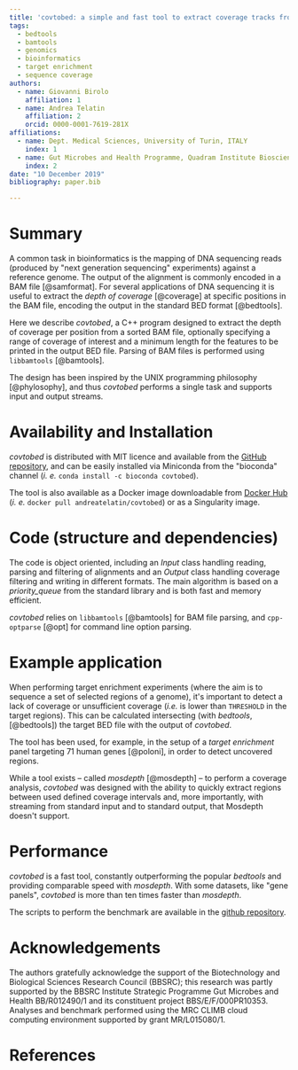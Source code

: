 ```yaml
---
title: 'covtobed: a simple and fast tool to extract coverage tracks from BAM files'
tags:
  - bedtools
  - bamtools
  - genomics
  - bioinformatics
  - target enrichment
  - sequence coverage
authors:
  - name: Giovanni Birolo
    affiliation: 1
  - name: Andrea Telatin
    affiliation: 2
    orcid: 0000-0001-7619-281X
affiliations:
  - name: Dept. Medical Sciences, University of Turin, ITALY
    index: 1
  - name: Gut Microbes and Health Programme, Quadram Institute Bioscience, Norwich, UK
    index: 2
date: "10 December 2019"
bibliography: paper.bib

---
```



# Summary

A common task in bioinformatics is the mapping of DNA sequencing reads (produced by "next generation sequencing" experiments) against a reference genome. 
The output of the alignment is commonly encoded in a BAM file [@samformat]. 
For several applications of DNA sequencing it is useful to extract the *depth of coverage* [@coverage] 
at specific positions in the BAM file, 
encoding the output in the standard BED format [@bedtools].

Here we describe *covtobed*, a C++ program designed to extract the depth of coverage per position from a sorted BAM file, 
optionally specifying a range of coverage of interest and a minimum length for the features to be printed in the output BED file. 
Parsing of BAM files is performed using `libbamtools` [@bamtools]. 

The design has been inspired by the UNIX programming philosophy [@phylosophy], and thus *covtobed* performs a single task and supports input and output streams.

# Availability and Installation

*covtobed* is distributed with MIT licence and available from the [GitHub repository](https://github.com/telatin/covtobed), 
and can be easily installed via Miniconda from the "bioconda" channel 
(*i. e.* `conda install -c bioconda covtobed`).

The tool is also available as a Docker image downloadable from [Docker Hub](https://hub.docker.com/r/andreatelatin/covtobed) 
(*i. e.* `docker pull andreatelatin/covtobed`) or as a Singularity image.

# Code (structure and dependencies)

The code is object oriented, including an *Input* class handling reading, parsing and filtering of alignments and an *Output* class handling coverage filtering and writing in different formats.
The main algorithm is based on a *priority_queue* from the standard library and is both fast and memory efficient.

*covtobed* relies on  `libbamtools` [@bamtools] for BAM file parsing, and `cpp-optparse` [@opt] for command line option parsing.

# Example application

When performing target enrichment experiments (where the aim is to sequence a set of selected regions of a genome), it's important to detect a lack of coverage or unsufficient coverage (*i.e.* is lower than `THRESHOLD` in the target regions). This can be calculated intersecting (with *bedtools*, [@bedtools]) the target BED file with the output of *covtobed*. 

The tool has been used, for example, in the setup of a *target enrichment* panel targeting 71 human genes [@poloni], in order to detect uncovered regions.

While a tool exists – called *mosdepth* [@mosdepth] – to perform a coverage analysis, *covtobed* was designed with the ability to quickly extract regions between used defined coverage intervals and, more importantly, with streaming from standard input and to standard output, that Mosdepth doesn't support.

# Performance

*covtobed* is a fast tool, constantly outperforming the popular *bedtools* and providing comparable speed with *mosdepth*. With some datasets, like "gene panels", *covtobed* is more than ten times faster than *mosdepth*.

The scripts to perform the benchmark are available in the [github repository](https://github.com/telatin/covtobed/tree/master/benchmark).

# Acknowledgements

The authors gratefully acknowledge the support of the Biotechnology and Biological Sciences Research Council (BBSRC); 
this research was partly supported by the BBSRC Institute Strategic Programme Gut Microbes and Health BB/R012490/1 and its constituent project BBS/E/F/000PR10353. Analyses and benchmark performed using the MRC CLIMB cloud computing environment supported by grant MR/L015080/1.

# References

